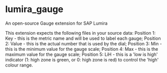 # lumira_gauge
An open-source Gauge extension for SAP Lumira

This extension expects the following files in your source data:
  Position 1: Key - this is the metric name and will be used to label each gauge;
  Position 2: Value - this is the actual number that is used by the dial;
  Position 3: Min - this is the minimum value for the gauge scale;
  Position 4: Max - this is the maximum value for the gauge scale;
  Position 5: LiH - this is a 'low is high' indicator (1: high zone is green, or 0: high zone is red) to control the 'high' colour range.

<initiate>
